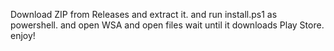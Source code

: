 Download ZIP from Releases and extract it. 
and run install.ps1 as powershell.
and open WSA and open files
wait until it downloads Play Store.
enjoy!
